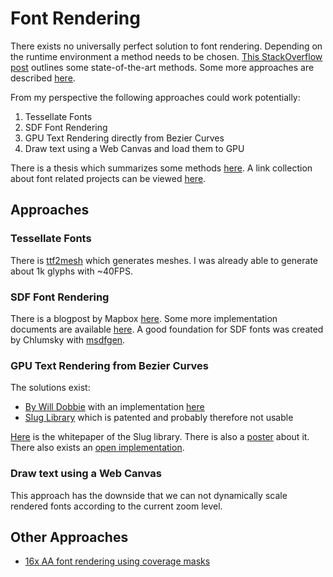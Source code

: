 # Font Rendering

There exists no universally perfect solution to font rendering. Depending on the runtime environment a method needs to
be chosen. [This StackOverflow post](https://stackoverflow.com/a/5278471) outlines some state-of-the-art methods. Some
more approaches are described [here](https://aras-p.info/blog/2017/02/15/Font-Rendering-is-Getting-Interesting/).

From my perspective the following approaches could work potentially:

1. Tessellate Fonts
2. SDF Font Rendering
3. GPU Text Rendering directly from Bezier Curves
4. Draw text using a Web Canvas and load them to GPU

There is a thesis which summarizes some methods [here](https://lup.lub.lu.se/luur/download?func=downloadFile&recordOId=9024910&fileOId=9024911).
A link collection about font related projects can be viewed [here](../appendix/link-collection.md#font-rendering).

## Approaches

### Tessellate Fonts
There is [ttf2mesh](https://github.com/fetisov/ttf2mesh) which generates meshes. I was already able to generate about 1k
glyphs with ~40FPS.

### SDF Font Rendering

There is a blogpost by Mapbox [here](https://blog.mapbox.com/drawing-text-with-signed-distance-fields-in-mapbox-gl-b0933af6f817).
Some more implementation documents are available [here](https://github.com/mapbox/mapbox-gl-native/wiki/Text-Rendering).
A good foundation for SDF fonts was created by Chlumsky with [msdfgen](https://github.com/Chlumsky/msdfgen).


### GPU Text Rendering from Bezier Curves

The solutions exist:

* [By Will Dobbie](https://wdobbie.com/post/gpu-text-rendering-with-vector-textures/) with an
  implementation [here](https://github.com/azsn/gllabel)
* [Slug Library](http://sluglibrary.com/) which is patented and probably therefore not usable

[Here](https://jcgt.org/published/0006/02/02/paper.pdf) is the whitepaper of the Slug library. There is also
a [poster](http://sluglibrary.com/slug_algorithm.pdf) about it. There also exists
an [open implementation](https://github.com/mightycow/Sluggish).

### Draw text using a Web Canvas

This approach has the downside that we can not dynamically scale rendered fonts according to the current zoom level.


## Other Approaches

* [16x AA font rendering using coverage masks](https://superluminal.eu/16x-aa-font-rendering-using-coverage-masks-part-iii/)